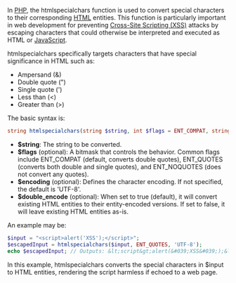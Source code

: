 In [PHP](../programming/php.md), the htmlspecialchars function is used to convert special characters to their corresponding [HTML](../web/html.md) entities. This function is particularly important in web development for preventing [Cross-Site Scripting (XSS)](../web/xss.md) attacks by escaping characters that could otherwise be interpreted and executed as HTML or [JavaScript](../programming/js.md).

htmlspecialchars specifically targets characters that have special significance in HTML such as:

- Ampersand (&)
- Double quote (")
- Single quote (')
- Less than (<)
- Greater than (>)

The basic syntax is:

```php
string htmlspecialchars(string $string, int $flags = ENT_COMPAT, string $encoding = 'UTF-8', bool $double_encode = true)
```

- **$string**: The string to be converted.
- **$flags** (optional): A bitmask that controls the behavior. Common flags include ENT_COMPAT (default, converts double quotes), ENT_QUOTES (converts both double and single quotes), and ENT_NOQUOTES (does not convert any quotes).
- **$encoding** (optional): Defines the character encoding. If not specified, the default is 'UTF-8'.
- **$double_encode** (optional): When set to true (default), it will convert existing HTML entities to their entity-encoded versions. If set to false, it will leave existing HTML entities as-is.

An example may be:

```php
$input = "<script>alert('XSS');</script>";
$escapedInput = htmlspecialchars($input, ENT_QUOTES, 'UTF-8');
echo $escapedInput; // Outputs: &lt;script&gt;alert(&#039;XSS&#039;);&lt;/script&gt;
```

In this example, htmlspecialchars converts the special characters in $input to HTML entities, rendering the script harmless if echoed to a web page.

